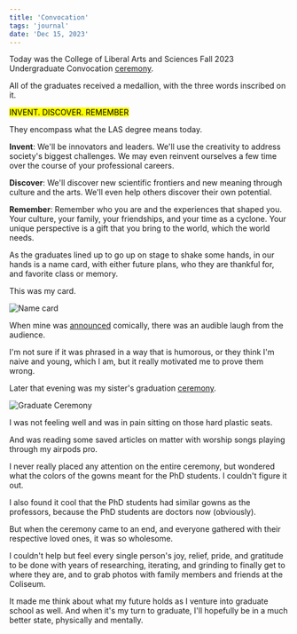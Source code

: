 ```yaml
---
title: 'Convocation'
tags: 'journal'
date: 'Dec 15, 2023'
---
```


Today was the College of Liberal Arts and Sciences Fall 2023 Undergraduate Convocation [ceremony](https://www.youtube.com/live/amFC54Qeykw?si=5C4qdOCNjTfHPe_o).

All of the graduates received a medallion, with the three words inscribed on it.

<mark>INVENT. DISCOVER. REMEMBER</mark>

They encompass what the LAS degree means today.

**Invent**: We'll be innovators and leaders. We'll use the creativity to address society's biggest challenges. We may even reinvent ourselves a few time over the course of your professional careers.

**Discover**: We'll discover new scientific frontiers and new meaning through culture and the arts. We'll even help others discover their own potential.

**Remember**: Remember who you are and the experiences that shaped you. Your culture, your family, your friendships, and your time as a cyclone. Your unique perspective is a gift that you bring to the world, which the world needs.

As the graduates lined up to go up on stage to shake some hands, in our hands is a name card, with either future plans, who they are thankful for, and favorite class or memory.

This was my card.

![Name card](/images/convocation.jpeg)

When mine was [announced](https://youtube.com/clip/UgkxOKsyjsma_UyJKgzDPckN4iR1FNhdBEhj?si=HNaSK_l-8c1l9ryp) comically, there was an audible laugh from the audience.

I'm not sure if it was phrased in a way that is humorous, or they think I'm naive and young, which I am, but it really motivated me to prove them wrong.

Later that evening was my sister's graduation [ceremony](https://www.youtube.com/live/gKgOb-iXW8E?si=FiGRqN5IzgKbH1Gp).

![Graduate Ceremony](/images/gradceremony.jpeg)

I was not feeling well and was in pain sitting on those hard plastic seats.

And was reading some saved articles on matter with worship songs playing through my airpods pro.

I never really placed any attention on the entire ceremony, but wondered what the colors of the gowns meant for the PhD students. I couldn't figure it out.

I also found it cool that the PhD students had similar gowns as the professors, because the PhD students are doctors now (obviously).

But when the ceremony came to an end, and everyone gathered with their respective loved ones, it was so wholesome.

I couldn't help but feel every single person's joy, relief, pride, and gratitude to be done with years of researching, iterating, and grinding to finally get to where they are, and to grab photos with family members and friends at the Coliseum.

It made me think about what my future holds as I venture into graduate school as well. And when it's my turn to graduate, I'll hopefully be in a much better state, physically and mentally.
